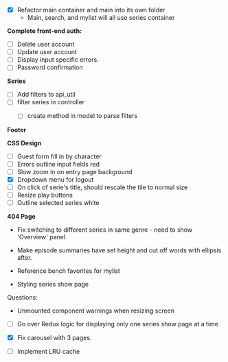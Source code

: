 - [X] Refactor main container and main into its own folder
  - Main, search, and mylist will all use series container

**Complete front-end auth:**
- [ ] Delete user account
- [ ] Update user account
- [ ] Display input specific errors.
- [ ] Password confirmation

**Series**
- [ ] Add filters to api_util
- [ ] filter series in controller
  - [ ] create method in model to parse filters


**Footer**

**CSS Design**
- [ ] Guest form fill in by character
- [ ] Errors outline input fields red
- [ ] Slow zoom in on entry page background
- [X] Dropdown menu for logout
- [ ] On click of serie's title, should rescale the tile to normal size
- [ ] Resize play buttons
- [ ] Outline selected series white

**404 Page**

- Fix switching to different series in same genre - need to show 'Overview' panel

- Make episode summaries have set height and cut off words with ellipsis after.

- Reference bench favorites for mylist

- Styling series show page

Questions:
- Unmounted component warnings when resizing screen

- [ ] Go over Redux logic for displaying only one series show page at a time


- [x] Fix carousel with 3 pages.

- [ ] Implement LRU cache
